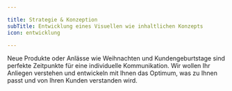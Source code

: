 ```yaml
---

title: Strategie & Konzeption
subTitle: Entwicklung eines Visuellen wie inhaltlichen Konzepts
icon: entwicklung

---
```


Neue Produkte oder Anlässe wie Weihnachten und Kundengeburtstage sind perfekte Zeitpunkte für eine individuelle Kommunikation. Wir wollen Ihr Anliegen verstehen und entwickeln mit Ihnen das Optimum, was zu Ihnen passt und von Ihren Kunden verstanden wird.